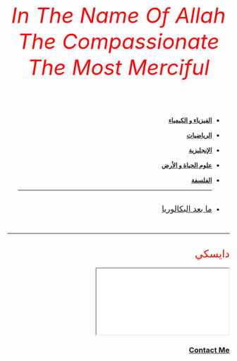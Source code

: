 
<html lang="eng" dir="rtl">
 <head>
  <meta charset="utf-8">
  <title>Bac</title>
  <link rel="stylesheet" href="master0.css">
  <link rel="shortcut icon" href="favicon0.ico">

   </head>
   <body>
     <center><font size="7" color="red"><em>In The Name Of Allah The Compassionate The Most Merciful</em></font></center>
     <ul><br><br><br><br>
       <li><strong><a href="1.html">الفيزياء و الكيمياء</a></strong></li><br>
       <li><strong><a href="2.html">الرياضيات</a></strong></li><br>
       <li><strong><a href="3.html">الإنجليزية</a></strong></li><br>
       <li><strong><a href="4.html">علوم الحياة و الأرض</a></strong></li><br>
       <li><strong><a href="5.html">الفلسفة</a></strong></li><hr class="hr"><br>
       <li><font size="4"><a href="6.html">ما بعد البكالوريا</a></font></li>
 </ul><br><hr class="hr"><br><font size="5" color="red">دايسكي</font><br><br>
      <iframe src="vide.mp4"></iframe>
      <a href="contact-me.html"><h3>Contact Me</h3></a>
     </body>
</html>

